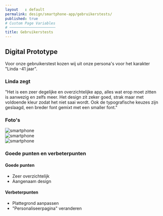 ```yaml
---
layout   : default
permalink: design/smartphone-app/gebruikerstests/
published: true
# Custom Page Variables
# ─────────────────────
title: Gebruikerstests
---
```


## Digital Prototype
Voor onze gebruikerstest kozen wij uit onze persona's voor het karakter "Linda -41 jaar".

### Linda zegt
"Het is een zeer degelijke en overzichtelijke app, alles wat erop moet zitten is aanwezig en zelfs meer. Het design zit zeker goed, strak maar met voldoende kleur zodat het niet saai wordt. Ook de typografische keuzes zijn geslaagd, een breder font gemixt met een smaller font."

### Foto's
<div class ="row">
    <div class="col-12 col-md-12 col-lg-4">
        <img src="../../../afbeeldingen/smartphonetest1.jpg" class="img-fluid" alt="smartphone">
    </div>
    <div class="col-12 col-md-12 col-lg-4">
        <img src="../../../afbeeldingen/smartphonetest2.jpg" class="img-fluid" alt="smartphone">
    </div>
    <div class="col-12 col-md-12 col-lg-4">
        <img src="../../../afbeeldingen/smartphonetest3.png" class="img-fluid" alt="smartphone">
    </div>
</div>

### Goede punten en verbeterpunten

#### Goede punten
- Zeer overzichtelijk
- Aangenaam design

#### Verbeterpunten
- Plattegrond aanpassen
- "Personaliseerpagina" veranderen